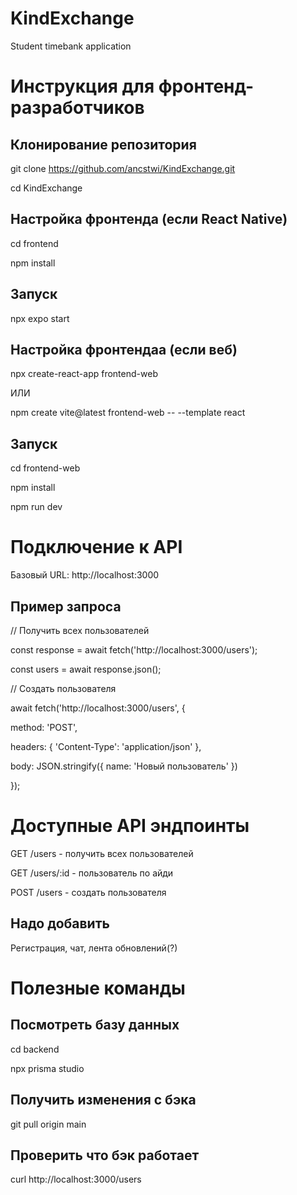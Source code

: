 # KindExchange
Student timebank application


# Инструкция для фронтенд-разработчиков

## Клонирование репозитория
git clone https://github.com/ancstwi/KindExchange.git

cd KindExchange

## Настройка фронтенда (если React Native)
cd frontend

npm install

## Запуск
npx expo start

## Настройка фронтендаа (если веб)
npx create-react-app frontend-web

ИЛИ

npm create vite@latest frontend-web -- --template react

## Запуск
cd frontend-web

npm install

npm run dev


# Подключение к API
Базовый URL: http://localhost:3000

## Пример запроса
// Получить всех пользователей

const response = await fetch('http://localhost:3000/users');

const users = await response.json();

// Создать пользователя

await fetch('http://localhost:3000/users', {

  method: 'POST',
  
  headers: { 'Content-Type': 'application/json' },
  
  body: JSON.stringify({ name: 'Новый пользователь' })

});


# Доступные API эндпоинты
GET /users - получить всех пользователей

GET /users/:id - пользователь по айди

POST /users - создать пользователя

## Надо добавить
Регистрация, чат, лента обновлений(?)


# Полезные команды

## Посмотреть базу данных
cd backend

npx prisma studio

## Получить изменения с бэка
git pull origin main

## Проверить что бэк работает
curl http://localhost:3000/users


